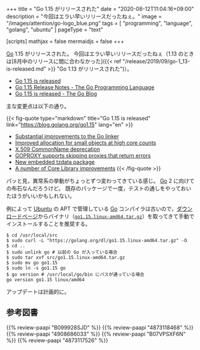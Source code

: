 +++
title = "Go 1.15 がリリースされた"
date =  "2020-08-12T11:04:16+09:00"
description = "今回はエラい早いリリースだったねぇ。"
image = "/images/attention/go-logo_blue.png"
tags  = [ "programming", "language", "golang", "ubuntu" ]
pageType = "text"

[scripts]
  mathjax = false
  mermaidjs = false
+++

[Go] 1.15 がリリースされた。
今回はエラい早いリリースだったねぇ（1.13 のときは[8月中のリリースに間に合わなかった]({{< ref "/release/2019/09/go-1_13-is-released.md" >}} "Go 1.13 がリリースされた")）。

- [Go 1.15 is released](https://groups.google.com/g/golang-announce/c/Z-cY6ZdGdEU)
- [Go 1.15 Release Notes - The Go Programming Language](https://golang.org/doc/go1.15)
- [Go 1.15 is released - The Go Blog](https://blog.golang.org/go1.15)

主な変更点は以下の通り。

{{< fig-quote type="markdown" title="Go 1.15 is released" link="https://blog.golang.org/go1.15" lang="en" >}}
- [Substantial improvements to the Go linker](https://golang.org/doc/go1.15#linker)
- [Improved allocation for small objects at high core counts](https://golang.org/doc/go1.15#runtime)
- [X.509 CommonName deprecation](https://golang.org/doc/go1.15#commonname)
- [GOPROXY supports skipping proxies that return errors](https://golang.org/doc/go1.15#go-command)
- [New embedded tzdata package](https://golang.org/doc/go1.15#time/tzdata)
- [A number of Core Library improvements](https://golang.org/doc/go1.15#library)
{{< /fig-quote >}}

パッと見，異常系の挙動がちょっとずつ変わってきている感じ。
[Go] 2 に向けての布石なんだろうけど。
既存のパッケージで一度，テストの通しをやっておいたほうがいいかもしれない。

例によって [Ubuntu] の APT で管理している [Go] コンパイラは古いので，[ダウンロードページ](https://golang.org/dl/ "Downloads - The Go Programming Language")からバイナリ（[`go1.15.linux-amd64.tar.gz`](https://golang.org/dl/go1.15.linux-amd64.tar.gz)）を取ってきて手動でインストールすることを推奨する。

```text
$ cd /usr/local/src
$ sudo curl -L "https://golang.org/dl/go1.15.linux-amd64.tar.gz" -O
$ cd ..
$ sudo unlink go # 以前の Go が入っている場合
$ sudo tar xvf src/go1.15.linux-amd64.tar.gz
$ sudo mv go go1.15
$ sudo ln -s go1.15 go
$ go version # /usr/local/go/bin にパスが通っている場合
go version go1.15 linux/amd64
```

アップデートは計画的に。

[Go]: https://go.dev/
[Ubuntu]: https://www.ubuntu.com/ "The leading operating system for PCs, IoT devices, servers and the cloud | Ubuntu"

## 参考図書

{{% review-paapi "B099928SJD" %}} <!-- プログラミング言語Go -->
{{% review-paapi "4873118468" %}} <!-- Go言語による並行処理 -->
{{% review-paapi "4908686033" %}} <!-- Goならわかるシステムプログラミング -->
{{% review-paapi "B07VPSXF6N" %}} <!-- 改訂2版 みんなのGo言語 -->
{{% review-paapi "4873117526" %}} <!-- Go言語によるWebアプリケーション開発 -->
